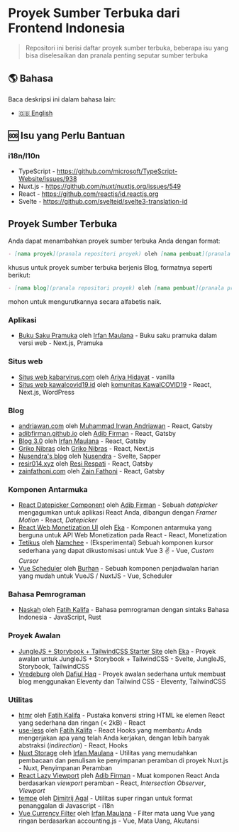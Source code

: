 # Proyek Sumber Terbuka dari Frontend Indonesia

> Repositori ini berisi daftar proyek sumber terbuka, beberapa isu yang bisa diselesaikan dan pranala penting seputar sumber terbuka

## 🌎 Bahasa

Baca deskripsi ini dalam bahasa lain:

- [🇬🇧 English](./README.md)

## 🆘 Isu yang Perlu Bantuan

### i18n/l10n

- TypeScript - https://github.com/microsoft/TypeScript-Website/issues/938
- Nuxt.js - https://github.com/nuxt/nuxtjs.org/issues/549
- React - https://github.com/reactjs/id.reactjs.org
- Svelte - https://github.com/svelteid/svelte3-translation-id

## Proyek Sumber Terbuka

Anda dapat menambahkan proyek sumber terbuka Anda dengan format:

```markdown
- [nama proyek](pranala repositori proyek) oleh [nama pembuat](pranala profil pembuat) - deskripsi - kata kunci
```

khusus untuk proyek sumber terbuka berjenis Blog, formatnya seperti berikut:

```markdown
- [nama blog](pranala repositori proyek) oleh [nama pembuat](pranala profil pembuat) - kata kunci
```

mohon untuk mengurutkannya secara alfabetis naik.

### Aplikasi

- [Buku Saku Pramuka](https://github.com/mazipan/buku-saku-pramuka) oleh [Irfan Maulana](https://github.com/mazipan) - Buku saku pramuka dalam versi web - Next.js, Pramuka

### Situs web

- [Situs web kabarvirus.com](https://github.com/ariya/kabarvirus) oleh [Ariya Hidayat](https://github.com/ariya) - vanilla
- [Situs web kawalcovid19.id](https://gitlab.com/kawalcovid19/website/kawalcovid19.id/) oleh [komunitas KawalCOVID19](https://gitlab.com/kawalcovid19) - React, Next.js, WordPress

### Blog

- [andriawan.com](https://github.com/andriawan/andriawan.com) oleh [Muhammad Irwan Andriawan](https://github.com/andriawan) - React, Gatsby
- [adibfirman.github.io](https://github.com/adibfirman/adibfirman.github.io) oleh [Adib Firman](https://github.com/adibfirman) - React, Gatsby
- [Blog 3.0](https://github.com/mazipan/blog-3.0) oleh [Irfan Maulana](https://github.com/mazipan) - React, Gatsby
- [Griko Nibras](https://github.com/grikomsn/griko.id) oleh [Griko Nibras](https://github.com/grikomsn) - React, Next.js
- [Nusendra's blog](https://github.com/nusendra/blog) oleh [Nusendra](https://github.com/nusendra) - Svelte, Sapper
- [resir014.xyz](https://github.com/resir014/resir014.xyz) oleh [Resi Respati](https://github.com/resir014) - React, Gatsby
- [zainfathoni.com](https://github.com/zainfathoni/www.zainfathoni.com) oleh [Zain Fathoni](https://github.com/zainfathoni) - React, Gatsby

### Komponen Antarmuka

- [React Datepicker Component](https://github.com/adibfirman/react-datepicker) oleh [Adib Firman](https://github.com/adibfirman) - Sebuah _datepicker_ mengagumkan untuk aplikasi React Anda, dibangun dengan _Framer Motion_ - React, _Datepicker_
- [React Web Monetization UI](https://github.com/ekafyi/react-web-monetization-ui) oleh [Eka](https://github.com/ekafyi) - Komponen antarmuka yang berguna untuk API Web Monetization pada React - React, Monetization
- [Tetikus](https://github.com/Namchee/tetikus) oleh [Namchee](https://github.com/Namchee) - (Eksperimental) Sebuah komponen kursor sederhana yang dapat dikustomisasi untuk Vue 3 ✌️ - Vue, _Custom Cursor_
- [Vue Scheduler](https://github.com/burhanahmeed/vue-daily-schedule) oleh [Burhan](https://github.com/burhanahmeed) - Sebuah komponen penjadwalan harian yang mudah untuk VueJS / NuxtJS - Vue, Scheduler

### Bahasa Pemrograman

- [Naskah](https://github.com/pveyes/naskah) oleh [Fatih Kalifa](https://github.com/pveyes) - Bahasa pemrograman dengan sintaks Bahasa Indonesia - JavaScript, Rust

### Proyek Awalan

- [JungleJS + Storybook + TailwindCSS Starter Site](https://github.com/ekafyi/junglejs-storybook-tailwind) oleh [Eka](https://github.com/ekafyi) - Proyek awalan untuk JungleJS + Storybook + TailwindCSS - Svelte, JungleJS, Storybook, TailwindCSS
- [Vredeburg](https://github.com/dafiulh/vredeburg) oleh [Dafiul Haq](https://github.com/dafiulh) - Proyek awalan sederhana untuk membuat blog menggunakan Eleventy dan Tailwind CSS - Eleventy, TailwindCSS

### Utilitas

- [htmr](https://github.com/pveyes/htmr) oleh [Fatih Kalifa](https://github.com/pveyes/htmr) - Pustaka konversi string HTML ke elemen React yang sederhana dan ringan (< 2kB) - React
- [use-less](https://github.com/pveyes/use-less) oleh [Fatih Kalifa](https://github.com/pveyes) - React Hooks yang membantu Anda mengerjakan apa yang telah Anda kerjakan, dengan lebih banyak abstraksi (_indirection_) - React, Hooks
- [Nuxt Storage](https://github.com/mazipan/nuxt-storage) oleh [Irfan Maulana](https://github.com/mazipan) - Utilitas yang memudahkan pembacaan dan penulisan ke penyimpanan peramban di proyek Nuxt.js - Nuxt, Penyimpanan Peramban
- [React Lazy Viewport](https://github.com/adibfirman/react-lazy-viewport) pleh [Adib Firman](https://github.com/adibfirman) - Muat komponen React Anda berdasarkan _viewport_ peramban - React, _Intersection Observer_, _Viewport_
- [tempe](https://github.com/masbagal/tempe) oleh [Dimitrij Agal](https://github.com/masbagal) - Utilitas super ringan untuk format penanggalan di Javascript - i18n
- [Vue Currency Filter](https://github.com/mazipan/vue-currency-filter) oleh [Irfan Maulana](https://github.com/mazipan) - Filter mata uang Vue yang ringan berdasarkan accounting.js - Vue, Mata Uang, Akutansi
